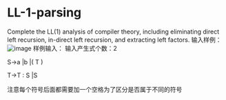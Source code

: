 # LL-1-parsing
Complete the LL(1) analysis of compiler theory, including eliminating direct left recursion, in-direct left recursion, and extracting left factors.
输入样例：
![image](https://github.com/WUXI666666/LL-1-parsing/assets/128573257/30292d04-89ce-40f8-805c-06f57e417281)
样例输入：
输入产生式个数：2

S->a |b |( T )

T->T : S |S

注意每个符号后面都需要加一个空格为了区分是否属于不同的符号
